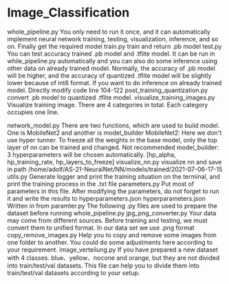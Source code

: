 # Image_Classification
whole_pipeline.py
You only need to run it once, and it can automatically implement neural network training, testing, visualization, inference, and so on. Finally get the required model
train.py
train and return .pb model
test.py
You can test accuracy trained .pb model and .tflite model. It can be run in while_pipeline.py automatically and you can also do some inference using other data on already trained model.
Normally, the accuracy of .pb model will be higher, and the accuracy of quantized .tflite model will be slightly lower because of int8 format.
If you want to do inference on already trained model. Directly modify code line 104-122 
post_training_quantization.py
convert .pb model to quantized .tflite model.
visualize_training_images.py
Visualize training image. There are 4 categories in total. Each category occupies one line.

network_model.py
There are two functions, which are used to build model. One is MobileNet2 and another is model_builder
MobileNet2: Here we don't use hyper tunner. To freeze all the weights in the base model, only the top layer of nn can be trained and changed. Not recommended
model_builder: 3 hyperparameters will be chosen automatically. [hp_alpha, hp_training_rate, hp_layers_to_freeze]
visualize_nn.py
visualize nn and save in path /home/adolf/AS-21-NeuralNet/NN/models/trained/2021-07-06-17-15
utils.py
Generate logger and print the training situation on the terminal, and print the training process in the .txt file
parameters.py
Put most of parameters in this file. After modifying the parameters, do not forget to run it and write the results to hyperparameters.json
hyperparameters.json
Written in from paramter.py
The following .py files are used to prepare the dataset before running whole_pipeline.py
jpg_png_converter.py
Your data may come from different sources. Before training and testing, we must convert them to unified format. In our data set we use .png format
copy_remove_images.py
Help you to copy and remove some images from one folder to another. You could do some adjustments here according to your requirement.
image_verteilung.py
If you have prepared a new dataset with 4 classes. blue、yellow、nocone and orange, but they are not divided into train/test/val datasets. This file can help you to divide them into train/test/val datasets according to your setup.
